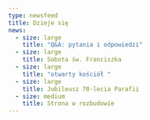 ```yaml
---
type: newsfeed
title: Dzieje się
news:
  - size: large
    title: "Q&A: pytania i odpowiedzi"
  - size: large
    title: Sobota św. Franciszka
  - size: large
    title: "otwarty kościół "
  - size: large
    title: Jubileusz 70-lecia Parafii
  - size: medium
    title: Strona w rozbudowie
---
```

